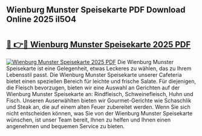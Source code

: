 ## Wienburg Munster Speisekarte PDF Download Online 2025 il5O4

# <h2><a href="http://gce2fah.nevu.top/?p=Wienburg+Munster+Speisekarte">🔗 👉🔴 Wienburg Munster Speisekarte 2025 PDF</a></h2>

[![Wienburg Munster Speisekarte 2025 PDF](https://i.imgur.com/dBaPXMq.png)](http://gce2fah.nevu.top/?p=Wienburg+Munster+Speisekarte)
Die Wienburg Munster Speisekarte ist eine Gelegenheit, etwas Leckeres zu wählen, das zu Ihrem Lebensstil passt. Die Wienburg Munster Speisekarte unserer Cafeteria bietet einen speziellen Bereich für leichte und frische Salate. Für diejenigen, die Fleisch bevorzugen, bieten wir eine Auswahl an Gerichten auf der Wienburg Munster Speisekarte an: Rindfleisch, Schweinefleisch, Huhn und Fisch. Unseren Auserwählten bieten wir Gourmet-Gerichte wie Schaschlik und Steak an, die auf einem alten Feuer zubereitet werden. Wenn Sie sich nicht entscheiden können, was Sie von der Wienburg Munster Speisekarte wünschen, ist unser Team bereit, Ihnen zu helfen und Ihnen einen angenehmen und bequemen Service zu bieten.
